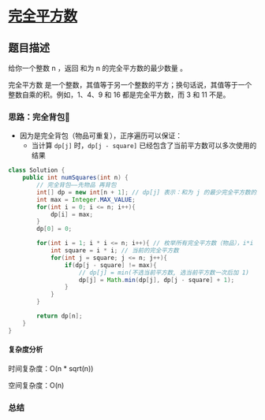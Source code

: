 # [完全平方数](完全平方数"[题目地址](https://leetcode.cn/problems/perfect-squares/description/)")

## 题目描述

给你一个整数 n ，返回 和为 n 的完全平方数的最少数量 。

完全平方数 是一个整数，其值等于另一个整数的平方；换句话说，其值等于一个整数自乘的积。例如，1、4、9 和 16 都是完全平方数，而 3 和 11 不是。

### 思路：完全背包🌟

- 因为是完全背包（物品可重复），正序遍历可以保证：
  - 当计算 `dp[j]` 时，`dp[j - square]` 已经包含了当前平方数可以多次使用的结果

```java
class Solution {
    public int numSquares(int n) {
        // 完全背包——先物品 再背包
        int[] dp = new int[n + 1]; // dp[j] 表示：和为 j 的最少完全平方数的数量
        int max = Integer.MAX_VALUE;
        for(int i = 0; i <= n; i++){
            dp[i] = max;
        }
        dp[0] = 0;

        for(int i = 1; i * i <= n; i++){ // 枚举所有完全平方数（物品），i*i <= n
            int square = i * i; // 当前的完全平方数
            for(int j = square; j <= n; j++){
                if(dp[j - square] != max){
                    // dp[j] = min(不选当前平方数, 选当前平方数一次后加 1)
                    dp[j] = Math.min(dp[j], dp[j - square] + 1);
                }
            }
        }

        return dp[n];
    }
}
```

#### 复杂度分析
时间复杂度：O(n * sqrt(n))

空间复杂度：O(n)

### 总结
